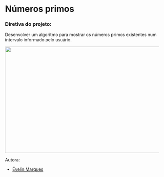 # Números primos

### Diretiva do projeto:
Desenvolver um algoritmo para mostrar os números primos existentes num 
intervalo informado pelo usuário.


<img src="https://user-images.githubusercontent.com/56482367/86526832-32bb3b80-be6f-11ea-8bbc-04734a6f6a4f.png" height="350" width="600">


Autora:
* [Évelin Marques](https://www.linkedin.com/in/evelinmarquess/)

